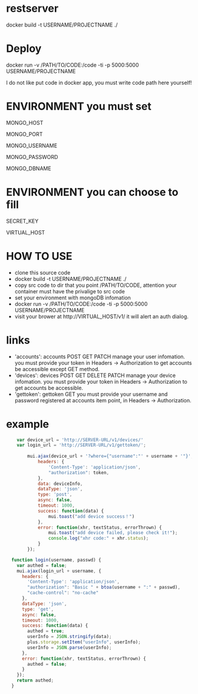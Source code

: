 # restserver

docker build -t USERNAME/PROJECTNAME ./

# Deploy

docker run -v /PATH/TO/CODE:/code -ti -p 5000:5000 USERNAME/PROJECTNAME

I do not like put code in docker app, you must write code path here yourself!


# ENVIRONMENT you must set

MONGO_HOST

MONGO_PORT

MONGO_USERNAME

MONGO_PASSWORD

MONGO_DBNAME

# ENVIRONMENT you can choose to fill

SECRET_KEY

VIRTUAL_HOST

# HOW TO USE

* clone this source code
* docker build -t USERNAME/PROJECTNAME ./
* copy src code to dir that you point /PATH/TO/CODE, attention your container must have the privalige to src code
* set your environment with mongoDB infomation
* docker run -v /PATH/TO/CODE:/code -ti -p 5000:5000 USERNAME/PROJECTNAME
* visit your brower at http://VIRTUAL_HOST/v1/ it will alert an auth dialog.

# links

*  'accounts': accounts POST GET PATCH
    manage your user infomation.
    you must provide your token in  Headers -> Authorization  to get accounts be accessible except GET method.
*  'devices': devices    POST GET DELETE PATCH 
    manage your device infomation.
    you must provide your token in  Headers -> Authorization  to get accounts be accessible.
*  'gettoken': gettoken  GET 
    you must provide your username and password registered at accounts item point, in Headers -> Authorization.
    
# example

```javascript
    var device_url = 'http://SERVER-URL/v1/devices/'
    var login_url = 'http://SERVER-URL/v1/gettoken/';
    
		mui.ajax(device_url + '?where={"username":"' + username + '"}', {
			headers: {
				'Content-Type': 'application/json',
				"authorization": token,
			},
			data: deviceInfo,
			dataType: 'json',
			type: 'post',
			async: false,
			timeout: 1000,
			success: function(data) {
				mui.toast("add device success！")
			},
			error: function(xhr, textStatus, errorThrown) {
				mui.toast("add device failed, please check it!");
				console.log("xhr code:" + xhr.status);
			}
		});

  function login(username, passwd) {
    var authed = false;
    mui.ajax(login_url + username, {
      headers: {
        'Content-Type': 'application/json',
        "authorization": "Basic " + btoa(username + ":" + passwd),
        "cache-control": "no-cache"
      },
      dataType: 'json',
      type: 'get',
      async: false,
      timeout: 1000,
      success: function(data) {
        authed = true;
        userInfo = JSON.stringify(data);
        plus.storage.setItem("userInfo", userInfo);
        userInfo = JSON.parse(userInfo);
      },
      error: function(xhr, textStatus, errorThrown) {
        authed = false;
      }
    });
    return authed;
  }
```
